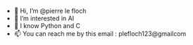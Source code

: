 - 👋 Hi, I’m @pierre le floch
- 👀 I’m interested in AI
- 🌱 I know Python and C
- 📫 You can reach me by this email : plefloch123@gmailcom

<!---
plefloch123/plefloch123 is a ✨ special ✨ repository because its `README.md` (this file) appears on your GitHub profile.
You can click the Preview link to take a look at your changes.
--->
